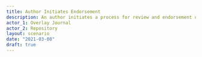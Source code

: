 ```yaml
---
title: Author Initiates Endorsement
description: An author initiates a process for review and endorsement of their pre-print by filling in a form on the journal system. The information submitted includes the repository URI of the pre-print, a citeable PID (if available) and a link to the file
actor_1: Overlay Journal
actor_2: Repository
layout: scenario
date: "2021-03-08"
draft: true
---
```


